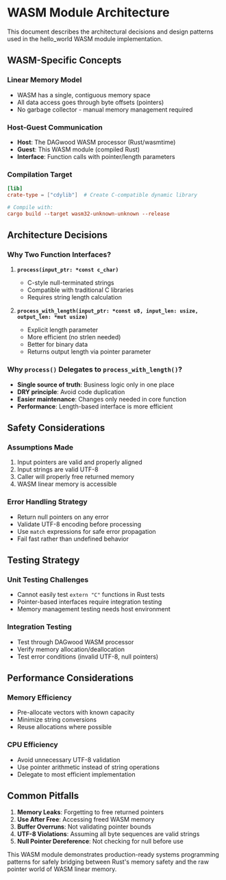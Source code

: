 # WASM Module Architecture

This document describes the architectural decisions and design patterns used in the hello_world WASM module implementation.

## WASM-Specific Concepts

### **Linear Memory Model**
- WASM has a single, contiguous memory space
- All data access goes through byte offsets (pointers)
- No garbage collector - manual memory management required

### **Host-Guest Communication**
- **Host**: The DAGwood WASM processor (Rust/wasmtime)
- **Guest**: This WASM module (compiled Rust)
- **Interface**: Function calls with pointer/length parameters

### **Compilation Target**
```toml
[lib]
crate-type = ["cdylib"]  # Create C-compatible dynamic library

# Compile with:
cargo build --target wasm32-unknown-unknown --release
```

## Architecture Decisions

### **Why Two Function Interfaces?**

1. **`process(input_ptr: *const c_char)`**
   - C-style null-terminated strings
   - Compatible with traditional C libraries
   - Requires string length calculation

2. **`process_with_length(input_ptr: *const u8, input_len: usize, output_len: *mut usize)`**
   - Explicit length parameter
   - More efficient (no strlen needed)
   - Better for binary data
   - Returns output length via pointer parameter

### **Why `process()` Delegates to `process_with_length()`?**
- **Single source of truth**: Business logic only in one place
- **DRY principle**: Avoid code duplication
- **Easier maintenance**: Changes only needed in core function
- **Performance**: Length-based interface is more efficient

## Safety Considerations

### **Assumptions Made**
1. Input pointers are valid and properly aligned
2. Input strings are valid UTF-8
3. Caller will properly free returned memory
4. WASM linear memory is accessible

### **Error Handling Strategy**
- Return null pointers on any error
- Validate UTF-8 encoding before processing
- Use `match` expressions for safe error propagation
- Fail fast rather than undefined behavior

## Testing Strategy

### **Unit Testing Challenges**
- Cannot easily test `extern "C"` functions in Rust tests
- Pointer-based interfaces require integration testing
- Memory management testing needs host environment

### **Integration Testing**
- Test through DAGwood WASM processor
- Verify memory allocation/deallocation
- Test error conditions (invalid UTF-8, null pointers)

## Performance Considerations

### **Memory Efficiency**
- Pre-allocate vectors with known capacity
- Minimize string conversions
- Reuse allocations where possible

### **CPU Efficiency**
- Avoid unnecessary UTF-8 validation
- Use pointer arithmetic instead of string operations
- Delegate to most efficient implementation

## Common Pitfalls

1. **Memory Leaks**: Forgetting to free returned pointers
2. **Use After Free**: Accessing freed WASM memory
3. **Buffer Overruns**: Not validating pointer bounds
4. **UTF-8 Violations**: Assuming all byte sequences are valid strings
5. **Null Pointer Dereference**: Not checking for null before use

This WASM module demonstrates production-ready systems programming patterns for safely bridging between Rust's memory safety and the raw pointer world of WASM linear memory.
